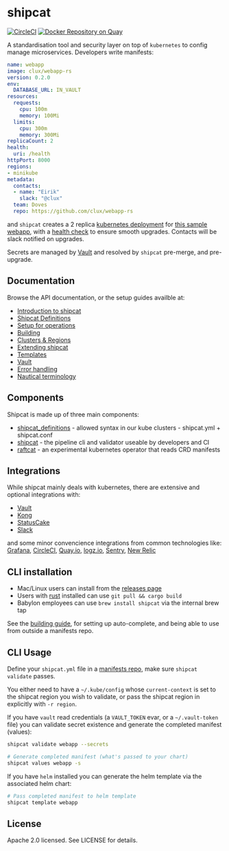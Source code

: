 # shipcat
[![CircleCI](https://circleci.com/gh/Babylonpartners/shipcat.svg?style=shield)](https://circleci.com/gh/Babylonpartners/shipcat)
[![Docker Repository on Quay](https://quay.io/repository/babylonhealth/kubecat/status "Docker Repository on Quay")](https://quay.io/repository/babylonhealth/kubecat?tab=tags)

A standardisation tool and security layer on top of `kubernetes` to config manage microservices. Developers write manifests:

```yaml
name: webapp
image: clux/webapp-rs
version: 0.2.0
env:
  DATABASE_URL: IN_VAULT
resources:
  requests:
    cpu: 100m
    memory: 100Mi
  limits:
    cpu: 300m
    memory: 300Mi
replicaCount: 2
health:
  uri: /health
httpPort: 8000
regions:
- minikube
metadata:
  contacts:
  - name: "Eirik"
    slack: "@clux"
  team: Doves
  repo: https://github.com/clux/webapp-rs
```

and `shipcat` creates a 2 replica [kubernetes deployment](https://kubernetes.io/docs/concepts/workloads/controllers/deployment/) for [this sample webapp](https://github.com/clux/webapp-rs), with a [health check](https://kubernetes.io/docs/tasks/configure-pod-container/configure-liveness-readiness-probes/) to ensure smooth upgrades. Contacts will be slack notified on upgrades.

Secrets are managed by [Vault](https://www.vaultproject.io/) and resolved by `shipcat` pre-merge, and pre-upgrade.

## Documentation
Browse the API documentation, or the setup guides availble at:

- [Introduction to shipcat](https://github.com/Babylonpartners/shipcat/blob/master/doc/intro.md)
- [Shipcat Definitions](https://babylonpartners.github.io/shipcat/shipcat_definitions/index.html)
- [Setup for operations](./doc/reconciliation-secrets.md)
- [Building](https://github.com/Babylonpartners/shipcat/blob/master/doc/building.md)
- [Clusters & Regions](https://github.com/Babylonpartners/shipcat/blob/master/doc/clusters.md)
- [Extending shipcat](https://github.com/Babylonpartners/shipcat/blob/master/doc/extending.md)
- [Templates](https://github.com/Babylonpartners/shipcat/blob/master/doc/templates.md)
- [Vault](https://github.com/Babylonpartners/shipcat/blob/master/doc/vault.md)
- [Error handling](https://github.com/Babylonpartners/shipcat/blob/master/doc/errors.md)
- [Nautical terminology](https://en.wikipedia.org/wiki/Ship%27s_cat)

## Components
Shipcat is made up of three main components:

- [shipcat_definitions](https://babylonpartners.github.io/shipcat/shipcat_definitions/index.html) - allowed syntax in our kube clusters - shipcat.yml + shipcat.conf
- [shipcat](https://github.com/Babylonpartners/shipcat/tree/master/shipcat_cli) - the pipeline cli and validator useable by developers and CI
- [raftcat](https://github.com/Babylonpartners/shipcat/tree/master/raftcat) - an experimental kubernetes operator that reads CRD manifests

## Integrations
While shipcat mainly deals with kubernetes, there are extensive and optional integrations with:

- [Vault](https://www.vaultproject.io/)
- [Kong](https://konghq.com/)
- [StatusCake](https://www.statuscake.com/)
- [Slack](https://slack.com/)

and some minor convencience integrations from common technologies like: [Grafana](https://grafana.com/), [CircleCI](https://circleci.com/), [Quay.io](https://quay.io/), [logz.io](https://logz.io/), [Sentry](https://sentry.io/), [New Relic](https://newrelic.com/)

## CLI installation

- Mac/Linux users can install from the [releases page](https://github.com/Babylonpartners/shipcat/releases)
- Users with [rust](https://rustup.rs/) installed can use `git pull && cargo build`
- Babylon employees can use `brew install shipcat` via the internal brew tap

See the [building guide](https://github.com/Babylonpartners/shipcat/blob/master/doc/building.md), for setting up auto-complete, and being able to use from outside a manifests repo.

## CLI Usage
Define your `shipcat.yml` file in a [manifests repo](https://github.com/Babylonpartners/shipcat/blob/master/examples), make sure `shipcat validate` passes.

You either need to have a `~/.kube/config` whose `current-context` is set to the shipcat region you wish to validate, or pass the shipcat region in explicitly with `-r region`.

If you have `vault` read credentials (a `VAULT_TOKEN` evar, or a `~/.vault-token` file) you can validate secret existence and generate the completed manifest (values):

```sh
shipcat validate webapp --secrets

# Generate completed manifest (what's passed to your chart)
shipcat values webapp -s
```

If you have `helm` installed you can generate the helm template via the associated helm chart:

```sh
# Pass completed manifest to helm template
shipcat template webapp
```

## License
Apache 2.0 licensed. See LICENSE for details.
